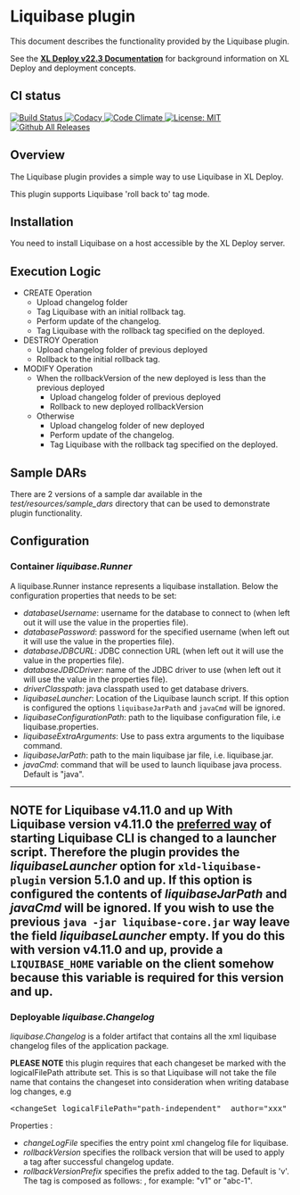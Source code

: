 # Liquibase plugin #

This document describes the functionality provided by the Liquibase plugin.

See the **[XL Deploy v22.3 Documentation](https://docs.digital.ai/bundle/devops-deploy-version-v.22.3/page/deploy/release-notes/releasemanual_deploy_v.22.3.html)** for background information on XL Deploy and deployment concepts.

## CI status

[![Build Status][xld-liquibase-plugin-travis-image] ][xld-liquibase-plugin-travis-url]
[![Codacy][xld-liquibase-plugin-codacy-image] ][xld-liquibase-plugin-codacy-url]
[![Code Climate][xld-liquibase-plugin-code-climate-image] ][xld-liquibase-plugin-code-climate-url]
[![License: MIT][xld-liquibase-plugin-license-image] ][xld-liquibase-plugin-license-url]
[![Github All Releases][xld-liquibase-plugin-downloads-image] ]()


[xld-liquibase-plugin-travis-image]: https://travis-ci.org/xebialabs-community/xld-liquibase-plugin.svg?branch=master
[xld-liquibase-plugin-travis-url]: https://travis-ci.org/xebialabs-community/xld-liquibase-plugin
[xld-liquibase-plugin-codacy-image]: https://api.codacy.com/project/badge/Grade/56e86b4f0faf4ca0a7ddfaf6c728d9c2
[xld-liquibase-plugin-codacy-url]: https://www.codacy.com/app/joris-dewinne/xld-liquibase-plugin
[xld-liquibase-plugin-code-climate-image]: https://codeclimate.com/github/xebialabs-community/xld-liquibase-plugin/badges/gpa.svg
[xld-liquibase-plugin-code-climate-url]: https://codeclimate.com/github/xebialabs-community/xld-liquibase-plugin
[xld-liquibase-plugin-license-image]: https://img.shields.io/badge/License-MIT-yellow.svg
[xld-liquibase-plugin-license-url]: https://opensource.org/licenses/MIT
[xld-liquibase-plugin-downloads-image]: https://img.shields.io/github/downloads/xebialabs-community/xld-liquibase-plugin/total.svg



## Overview

The Liquibase plugin provides a simple way to use Liquibase in XL Deploy.

This plugin supports Liquibase 'roll back to' tag mode.

## Installation

You need to install Liquibase on a host accessible by the XL Deploy server.

## Execution Logic

* CREATE Operation
	* Upload changelog folder
	* Tag Liquibase with an initial rollback tag.
	* Perform update of the changelog.
	* Tag Liquibase with the rollback tag specified on the deployed.
* DESTROY Operation
	* Upload changelog folder of previous deployed
	* Rollback to the initial rollback tag.
* MODIFY Operation
	* When the rollbackVersion of the new deployed is less than the previous deployed
		* Upload changelog folder of previous deployed
		* Rollback to new deployed rollbackVersion
	* Otherwise
		* Upload changelog folder of new deployed
		* Perform update of the changelog.
		* Tag Liquibase with the rollback tag specified on the deployed.

## Sample DARs

There are 2 versions of a sample dar available in the _test/resources/sample_dars_ directory that can be used to demonstrate plugin functionality.

## Configuration

### Container _liquibase.Runner_
A liquibase.Runner instance represents a liquibase installation. Below the configuration properties that needs to be set:

* *databaseUsername*: username for the database to connect to (when left out it will use the value in the properties file).
* *databasePassword*: password for the specified username (when left out it will use the value in the properties file).
* *databaseJDBCURL*: JDBC connection URL (when left out it will use the value in the properties file).
* *databaseJDBCDriver*: name of the JDBC driver to use (when left out it will use the value in the properties file).
* *driverClasspath*: java classpath used to get database drivers.
* *liquibaseLauncher*: Location of the Liquibase launch script. If this option is configured the options `liquibaseJarPath` and `javaCmd` will be ignored.
* *liquibaseConfigurationPath*: path to the liquibase configuration file, i.e liquibase.properties.
* *liquibaseExtraArguments*: Use to pass extra arguments to the liquibase command.
* *liquibaseJarPath*: path to the main liquibase jar file, i.e. liquibase.jar.
* *javaCmd*: command that will be used to launch liquibase java process. Default is "java".

---
**NOTE for Liquibase v4.11.0 and up**
With Liquibase version v4.11.0 the [preferred way](https://docs.liquibase.com/workflows/liquibase-community/run-liquibase-without-launch-scripts.html) of starting Liquibase CLI is changed to a launcher script. Therefore the plugin provides the *liquibaseLauncher* option for `xld-liquibase-plugin` version 5.1.0 and up.
If this option is configured the contents of *liquibaseJarPath* and *javaCmd* will be ignored. If you wish to use the previous `java -jar liquibase-core.jar` way leave the field *liquibaseLauncher* empty. If you do this with version v4.11.0 and up, provide a `LIQUIBASE_HOME` variable on the client somehow because this variable is required for this version and up.
---

### Deployable _liquibase.Changelog_

*liquibase.Changelog* is a folder artifact that contains all the xml liquibase changelog
files of the application package.

__PLEASE NOTE__ this plugin requires that each changeset be marked with the logicalFilePath attribute set. This is so that Liquibase will not take the file name that contains the changeset into consideration when writing database log changes, e.g
<pre>
&lt;changeSet logicalFilePath="path-independent"  author="xxx" id="1403012036690-1"&gt;
</pre>
Properties :

* *changeLogFile* specifies the entry point xml changelog file for liquibase.
* *rollbackVersion* specifies the rollback version that will be used to apply a tag after successful changelog update.
* *rollbackVersionPrefix* specifies the prefix added to the tag. Default is 'v'. The tag is composed as follows: <rollbackVersionPrefix><rollbackVersion>, for example: "v1" or "abc-1".
